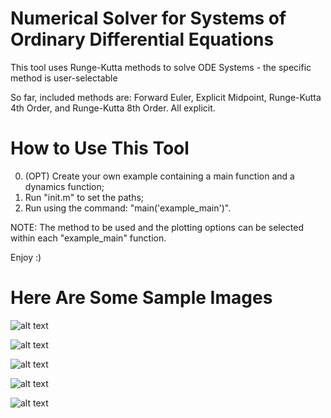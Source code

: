 # Numerical Solver for Systems of Ordinary Differential Equations

This tool uses Runge-Kutta methods to solve ODE Systems - the specific method is user-selectable

So far, included methods are: Forward Euler, Explicit Midpoint, Runge-Kutta 4th Order, and Runge-Kutta 8th Order. All explicit.


# How to Use This Tool

0. (OPT) Create your own example containing a main function and a dynamics function;
1. Run "init.m" to set the paths;
2. Run using the command: "main('example_main')".

NOTE: The method to be used and the plotting options can be selected within each "example_main" function.

Enjoy :)

# Here Are Some Sample Images

![alt text]( https://github.com/jevgarrido/ODE_System_Solver/blob/master/examples/predator_prey/Predator_Prey_Type_A.png )

![alt text]( https://github.com/jevgarrido/ODE_System_Solver/blob/master/examples/pendulum/Pendulum_Type_B.png )

![alt text]( https://github.com/jevgarrido/ODE_System_Solver/blob/master/examples/oscilatory_motion/Oscillatory_Type_C.png )

![alt text]( https://github.com/jevgarrido/ODE_System_Solver/blob/master/examples/Lorenz_system/Lorenz_Type_B.png )

![alt text]( https://github.com/jevgarrido/ODE_System_Solver/blob/master/examples/orbital_mechanics_simple/Orbital_Simple_Type_B.png )
